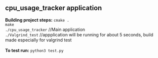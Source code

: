 ## cpu_usage_tracker application

**Building project steps:**
``cmake .``<br>
``make``<br>
``./cpu_usage_tracker``       //Main application<br>
``./Valgrind_test``           //appplication will be running for about 5 seconds, build made especially for valgrind test<br>
<br>
**To test run:**
``python3 test.py``
